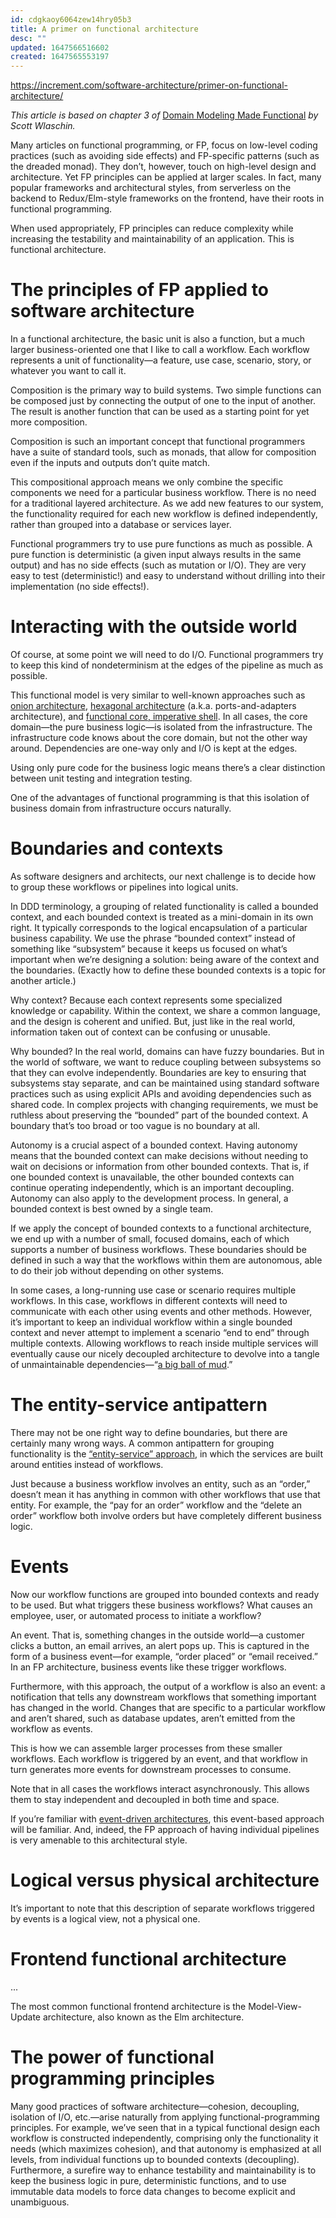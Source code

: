 ```yaml
---
id: cdgkaoy6064zew14hry05b3
title: A primer on functional architecture
desc: ""
updated: 1647566516602
created: 1647565553197
---
```


https://increment.com/software-architecture/primer-on-functional-architecture/

_This article is based on chapter 3 of_ [Domain Modeling Made Functional](https://pragprog.com/book/swdddf/domain-modeling-made-functional) _by Scott Wlaschin._

Many articles on functional programming, or FP, focus on low-level coding practices (such as avoiding side effects) and FP-specific patterns (such as the dreaded monad). They don’t, however, touch on high-level design and architecture. Yet FP principles can be applied at larger scales. In fact, many popular frameworks and architectural styles, from serverless on the backend to Redux/Elm-style frameworks on the frontend, have their roots in functional programming.

When used appropriately, FP principles can reduce complexity while increasing the testability and maintainability of an application. This is functional architecture.

# The principles of FP applied to software architecture

In a functional architecture, the basic unit is also a function, but a much larger business-oriented one that I like to call a workflow. Each workflow represents a unit of functionality—a feature, use case, scenario, story, or whatever you want to call it.

Composition is the primary way to build systems. Two simple functions can be composed just by connecting the output of one to the input of another. The result is another function that can be used as a starting point for yet more composition.

Composition is such an important concept that functional programmers have a suite of standard tools, such as monads, that allow for composition even if the inputs and outputs don’t quite match.

This compositional approach means we only combine the specific components we need for a particular business workflow. There is no need for a traditional layered architecture. As we add new features to our system, the functionality required for each new workflow is defined independently, rather than grouped into a database or services layer.

Functional programmers try to use pure functions as much as possible. A pure function is deterministic (a given input always results in the same output) and has no side effects (such as mutation or I/O). They are very easy to test (deterministic!) and easy to understand without drilling into their implementation (no side effects!).

# Interacting with the outside world

Of course, at some point we will need to do I/O. Functional programmers try to keep this kind of nondeterminism at the edges of the pipeline as much as possible.

This functional model is very similar to well-known approaches such as [onion architecture](https://jeffreypalermo.com/2008/07/the-onion-architecture-part-1/), [hexagonal architecture](http://www.dossier-andreas.net/software_architecture/ports_and_adapters.html) (a.k.a. ports-and-adapters architecture), and [functional core, imperative shell](https://www.destroyallsoftware.com/screencasts/catalog/functional-core-imperative-shell). In all cases, the core domain—the pure business logic—is isolated from the infrastructure. The infrastructure code knows about the core domain, but not the other way around. Dependencies are one-way only and I/O is kept at the edges.

Using only pure code for the business logic means there’s a clear distinction between unit testing and integration testing.

One of the advantages of functional programming is that this isolation of business domain from infrastructure occurs naturally.

# Boundaries and contexts

As software designers and architects, our next challenge is to decide how to group these workflows or pipelines into logical units.

In DDD terminology, a grouping of related functionality is called a bounded context, and each bounded context is treated as a mini-domain in its own right. It typically corresponds to the logical encapsulation of a particular business capability. We use the phrase “bounded context” instead of something like “subsystem” because it keeps us focused on what’s important when we’re designing a solution: being aware of the context and the boundaries. (Exactly how to define these bounded contexts is a topic for another article.)

Why context? Because each context represents some specialized knowledge or capability. Within the context, we share a common language, and the design is coherent and unified. But, just like in the real world, information taken out of context can be confusing or unusable.

Why bounded? In the real world, domains can have fuzzy boundaries. But in the world of software, we want to reduce coupling between subsystems so that they can evolve independently. Boundaries are key to ensuring that subsystems stay separate, and can be maintained using standard software practices such as using explicit APIs and avoiding dependencies such as shared code. In complex projects with changing requirements, we must be ruthless about preserving the “bounded” part of the bounded context. A boundary that’s too broad or too vague is no boundary at all.

Autonomy is a crucial aspect of a bounded context. Having autonomy means that the bounded context can make decisions without needing to wait on decisions or information from other bounded contexts. That is, if one bounded context is unavailable, the other bounded contexts can continue operating independently, which is an important decoupling. Autonomy can also apply to the development process. In general, a bounded context is best owned by a single team.

If we apply the concept of bounded contexts to a functional architecture, we end up with a number of small, focused domains, each of which supports a number of business workflows. These boundaries should be defined in such a way that the workflows within them are autonomous, able to do their job without depending on other systems.

In some cases, a long-running use case or scenario requires multiple workflows. In this case, workflows in different contexts will need to communicate with each other using events and other methods. However, it’s important to keep an individual workflow within a single bounded context and never attempt to implement a scenario “end to end” through multiple contexts. Allowing workflows to reach inside multiple services will eventually cause our nicely decoupled architecture to devolve into a tangle of unmaintainable dependencies—“[a big ball of mud](http://laputan.org/mud/).”

# The entity-service antipattern

There may not be one right way to define boundaries, but there are certainly many wrong ways. A common antipattern for grouping functionality is the [“entity-service” approach](https://www.michaelnygard.com/blog/2017/12/the-entity-service-antipattern/), in which the services are built around entities instead of workflows.

Just because a business workflow involves an entity, such as an “order,” doesn’t mean it has anything in common with other workflows that use that entity. For example, the “pay for an order” workflow and the “delete an order” workflow both involve orders but have completely different business logic.

# Events

Now our workflow functions are grouped into bounded contexts and ready to be used. But what triggers these business workflows? What causes an employee, user, or automated process to initiate a workflow?

An event. That is, something changes in the outside world—a customer clicks a button, an email arrives, an alert pops up. This is captured in the form of a business event—for example, “order placed” or “email received.” In an FP architecture, business events like these trigger workflows.

Furthermore, with this approach, the output of a workflow is also an event: a notification that tells any downstream workflows that something important has changed in the world. Changes that are specific to a particular workflow and aren’t shared, such as database updates, aren’t emitted from the workflow as events.

This is how we can assemble larger processes from these smaller workflows. Each workflow is triggered by an event, and that workflow in turn generates more events for downstream processes to consume.

Note that in all cases the workflows interact asynchronously. This allows them to stay independent and decoupled in both time and space.

If you’re familiar with [event-driven architectures](https://www.enterpriseintegrationpatterns.com/docs/EDA.pdf), this event-based approach will be familiar. And, indeed, the FP approach of having individual pipelines is very amenable to this architectural style.

# Logical versus physical architecture

It’s important to note that this description of separate workflows triggered by events is a logical view, not a physical one.

# Frontend functional architecture

...

The most common functional frontend architecture is the Model-View-Update architecture, also known as the Elm architecture.

# The power of functional programming principles

Many good practices of software architecture—cohesion, decoupling, isolation of I/O, etc.—arise naturally from applying functional-programming principles. For example, we’ve seen that in a typical functional design each workflow is constructed independently, comprising only the functionality it needs (which maximizes cohesion), and that autonomy is emphasized at all levels, from individual functions up to bounded contexts (decoupling). Furthermore, a surefire way to enhance testability and maintainability is to keep the business logic in pure, deterministic functions, and to use immutable data models to force data changes to become explicit and unambiguous.
